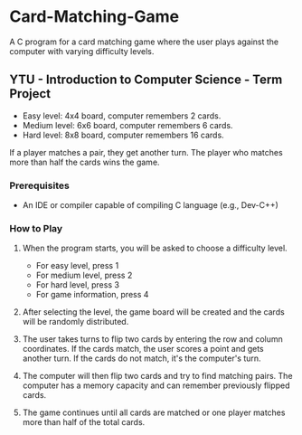 # Card-Matching-Game
 A C program for a card matching game where the user plays against the computer with varying difficulty levels.

## YTU - Introduction to Computer Science - Term Project
- Easy level: 4x4 board, computer remembers 2 cards.
- Medium level: 6x6 board, computer remembers 6 cards.
- Hard level: 8x8 board, computer remembers 16 cards.

If a player matches a pair, they get another turn.
The player who matches more than half the cards wins the game.
  
### Prerequisites

- An IDE or compiler capable of compiling C language (e.g., Dev-C++)

### How to Play

1. When the program starts, you will be asked to choose a difficulty level.
   - For easy level, press 1
   - For medium level, press 2
   - For hard level, press 3
   - For game information, press 4
     
2. After selecting the level, the game board will be created and the cards will be randomly distributed.

3. The user takes turns to flip two cards by entering the row and column coordinates. If the cards match, the user scores a point and gets another turn. If the cards do not match, it's the computer's turn.

4. The computer will then flip two cards and try to find matching pairs. The computer has a memory capacity and can remember previously flipped cards.

5. The game continues until all cards are matched or one player matches more than half of the total cards.
